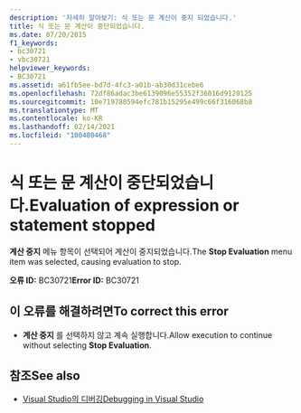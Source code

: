 ```yaml
---
description: '자세히 알아보기: 식 또는 문 계산이 중지 되었습니다.'
title: 식 또는 문 계산이 중단되었습니다.
ms.date: 07/20/2015
f1_keywords:
- bc30721
- vbc30721
helpviewer_keywords:
- BC30721
ms.assetid: a61fb5ee-bd7d-4fc3-a01b-ab30d31cebe6
ms.openlocfilehash: 72df86adac3be6139096e55352f36016d9120125
ms.sourcegitcommit: 10e719780594efc781b15295e499c66f316068b8
ms.translationtype: MT
ms.contentlocale: ko-KR
ms.lasthandoff: 02/14/2021
ms.locfileid: "100480468"
---
```

# <a name="evaluation-of-expression-or-statement-stopped"></a><span data-ttu-id="9ca5e-103">식 또는 문 계산이 중단되었습니다.</span><span class="sxs-lookup"><span data-stu-id="9ca5e-103">Evaluation of expression or statement stopped</span></span>

<span data-ttu-id="9ca5e-104">**계산 중지** 메뉴 항목이 선택되어 계산이 중지되었습니다.</span><span class="sxs-lookup"><span data-stu-id="9ca5e-104">The **Stop Evaluation** menu item was selected, causing evaluation to stop.</span></span>  
  
 <span data-ttu-id="9ca5e-105">**오류 ID:** BC30721</span><span class="sxs-lookup"><span data-stu-id="9ca5e-105">**Error ID:** BC30721</span></span>  
  
## <a name="to-correct-this-error"></a><span data-ttu-id="9ca5e-106">이 오류를 해결하려면</span><span class="sxs-lookup"><span data-stu-id="9ca5e-106">To correct this error</span></span>  
  
- <span data-ttu-id="9ca5e-107">**계산 중지** 를 선택하지 않고 계속 실행합니다.</span><span class="sxs-lookup"><span data-stu-id="9ca5e-107">Allow execution to continue without selecting **Stop Evaluation**.</span></span>  
  
## <a name="see-also"></a><span data-ttu-id="9ca5e-108">참조</span><span class="sxs-lookup"><span data-stu-id="9ca5e-108">See also</span></span>

- [<span data-ttu-id="9ca5e-109">Visual Studio의 디버깅</span><span class="sxs-lookup"><span data-stu-id="9ca5e-109">Debugging in Visual Studio</span></span>](/visualstudio/debugger/debugger-feature-tour)
